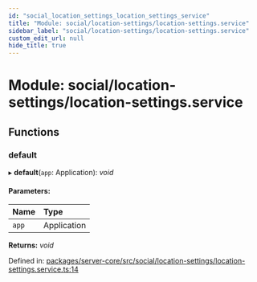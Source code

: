 ```yaml
---
id: "social_location_settings_location_settings_service"
title: "Module: social/location-settings/location-settings.service"
sidebar_label: "social/location-settings/location-settings.service"
custom_edit_url: null
hide_title: true
---
```


# Module: social/location-settings/location-settings.service

## Functions

### default

▸ **default**(`app`: Application): *void*

#### Parameters:

| Name | Type |
| :------ | :------ |
| `app` | Application |

**Returns:** *void*

Defined in: [packages/server-core/src/social/location-settings/location-settings.service.ts:14](https://github.com/xr3ngine/xr3ngine/blob/7e8e151f1/packages/server-core/src/social/location-settings/location-settings.service.ts#L14)
